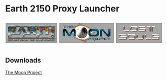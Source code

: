 # Earth 2150 Proxy Launcher
![logo](images/logo.png)

## Downloads
[The Moon Project](https://github.com/InsideEarth2150/ProxyLauncher/raw/main/Earth2150ProxyLauncher_TMP_v0.6.zip)
